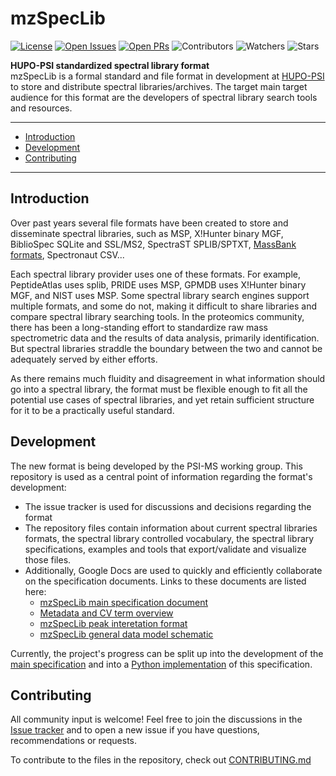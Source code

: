 # mzSpecLib

[![License](https://flat.badgen.net/github/license/HUPO-PSI/mzSpecLib)](https://github.com/HUPO-PSI/SpectralLibraryFormat/blob/master/LICENSE)
[![Open Issues](https://flat.badgen.net/github/open-issues/HUPO-PSI/mzSpecLib)](https://github.com/HUPO-PSI/SpectralLibraryFormat/issues)
[![Open PRs](https://flat.badgen.net/github/open-prs/HUPO-PSI/mzSpecLib)](https://github.com/HUPO-PSI/SpectralLibraryFormat/pulls)
![Contributors](https://flat.badgen.net/github/contributors/HUPO-PSI/mzSpecLib)
![Watchers](https://flat.badgen.net/github/watchers/HUPO-PSI/mzSpecLib)
![Stars](https://flat.badgen.net/github/stars/HUPO-PSI/mzSpecLib)

**HUPO-PSI standardized spectral library format**  
mzSpecLib is a formal standard and file format in development at
[HUPO-PSI](http://www.psidev.info/) to store and distribute
spectral libraries/archives. The target main target audience for this format are
the developers of spectral library search tools and resources.

---

- [Introduction](#introduction)
- [Development](#development)
- [Contributing](#contributing)

---

## Introduction

Over past years several file formats have been created to store and disseminate
spectral libraries, such as MSP, X!Hunter binary MGF, BiblioSpec SQLite and
SSL/MS2, SpectraST SPLIB/SPTXT,
[MassBank formats](https://github.com/HUPO-PSI/SpectralLibraryFormat/blob/master/legacy-formats/MassBank.md),
Spectronaut CSV...

Each spectral library provider uses one of these formats. For example,
PeptideAtlas uses splib, PRIDE uses MSP, GPMDB  uses X!Hunter binary MGF, and NIST
uses MSP. Some spectral library search engines support multiple formats, and some
do not, making it difficult to share libraries and compare spectral library
searching tools. In the proteomics community, there has been a long-standing
effort to standardize raw mass spectrometric data and the results of data
analysis, primarily identification. But spectral libraries straddle the boundary
between the two and cannot be adequately served by either efforts.

As there remains much fluidity and disagreement in what information should go
into a spectral library, the format must be flexible enough to fit all the
potential use cases of spectral libraries, and yet retain sufficient structure
for it to be a practically useful standard.


## Development

The new format is being developed by the PSI-MS working group. This repository
is used as a central point of information regarding the format's development:
- The issue tracker is used for discussions and decisions regarding the format
- The repository files contain information about current spectral libraries
  formats, the spectral library controlled vocabulary, the spectral library
  specifications, examples and tools that export/validate and visualize those
  files.
- Additionally, Google Docs are used to quickly and efficiently collaborate
  on the specification documents. Links to these documents are listed here:
  - [mzSpecLib main specification document](https://docs.google.com/document/d/1l87lIyKTy2ti5yU7aqsLr7uX5jIU1dO7gEzyqWD2uQA/edit?usp=sharing)
  - [Metadata and CV term overview](https://drive.google.com/file/d/1rN5DJSowp2micxlwJQlPxlv39ZiaLEfv/edit?usp=sharing)
  - [mzSpecLib peak interetation format](https://docs.google.com/document/d/1yEUNG4Ump6vnbMDs4iV4s3XISflmOkRAyqUuutcCG2w/edit?usp=sharing)
  - [mzSpecLib general data model schematic](https://drive.google.com/file/d/1OVh5ATfKXA77pM4CYzRfdupeRGu3vt5c/view?usp=sharing)


Currently, the project's progress can be split up into the development of the
[main specification](https://github.com/HUPO-PSI/mzSpecLib/tree/master/specification)
and into a [Python implementation](https://github.com/HUPO-PSI/mzSpecLib/tree/master/implementations/python)
of this specification.


## Contributing

All community input is welcome! Feel free to join the discussions in the [Issue
tracker](https://github.com/HUPO-PSI/SpectralLibraryFormat/issues) and to open a
new issue if you have questions, recommendations or requests.

To contribute to the files in the repository, check out
[CONTRIBUTING.md](https://github.com/HUPO-PSI/SpectralLibraryFormat/blob/master/CONTRIBUTING.md)
